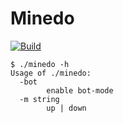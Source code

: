 # Minedo
[![Build](https://github.com/hedlx/minedo/actions/workflows/build.yml/badge.svg)](https://github.com/hedlx/minedo/actions/workflows/build.yml)
```
$ ./minedo -h
Usage of ./minedo:
  -bot
        enable bot-mode
  -m string
        up | down
```
